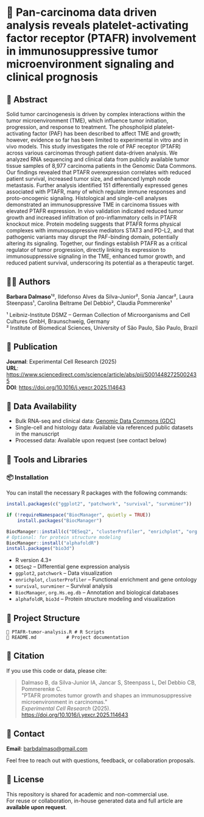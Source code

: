 # 🧬 Pan-carcinoma data driven analysis reveals platelet-activating factor receptor (PTAFR) involvement in immunosuppressive tumor microenvironment signaling and clinical prognosis

## 📌 Abstract

Solid tumor carcinogenesis is driven by complex interactions within the tumor microenvironment (TME), which influence tumor initiation, progression, and response to treatment. The phospholipid platelet-activating factor (PAF) has been described to affect TME and growth; however, evidence so far has been limited to experimental in vitro and in vivo models. This study investigates the role of PAF receptor (PTAFR) across various carcinomas through patient data-driven analysis. We analyzed RNA sequencing and clinical data from publicly available tumor tissue samples of 8,977 carcinoma patients in the Genomic Data Commons. Our findings revealed that PTAFR overexpression correlates with reduced patient survival, increased tumor size, and enhanced lymph node metastasis. Further analysis identified 151 differentially expressed genes associated with PTAFR, many of which regulate immune responses and proto-oncogenic signaling. Histological and single-cell analyses demonstrated an immunosuppressive TME in carcinoma tissues with elevated PTAFR expression. In vivo validation indicated reduced tumor growth and increased infiltration of pro-inflammatory cells in PTAFR knockout mice. Protein modeling suggests that PTAFR forms physical complexes with immunosuppressive mediators STAT3 and PD-L2, and that pathogenic variants may disrupt the PAF-binding domain, potentially altering its signaling. Together, our findings establish PTAFR as a critical regulator of tumor progression, directly linking its expression to immunosuppressive signaling in the TME, enhanced tumor growth, and reduced patient survival, underscoring its potential as a therapeutic target.

## 👩‍🔬 Authors

**Barbara Dalmaso**¹², Ildefonso Alves da Silva-Junior², Sonia Jancar², Laura Steenpass¹, Carolina Beltrame Del Debbio², Claudia Pommerenke¹  

¹ Leibniz-Institute DSMZ – German Collection of Microorganisms and Cell Cultures GmbH, Braunschweig, Germany  
² Institute of Biomedical Sciences, University of São Paulo, São Paulo, Brazil

## 🔗 Publication

**Journal**: Experimental Cell Research (2025)  
**URL**: https://www.sciencedirect.com/science/article/abs/pii/S0014482725002435  
**DOI**: https://doi.org/10.1016/j.yexcr.2025.114643

## 💾 Data Availability

- Bulk RNA-seq and clinical data: [Genomic Data Commons (GDC)](https://portal.gdc.cancer.gov/)  
- Single-cell and histology data: Available via referenced public datasets in the manuscript  
- Processed data: Available upon request (see contact below)

## 🧰 Tools and Libraries

### 📦 Installation

You can install the necessary R packages with the following commands:

```r
install.packages(c("ggplot2", "patchwork", "survival", "survminer"))

if (!requireNamespace("BiocManager", quietly = TRUE))
    install.packages("BiocManager")

BiocManager::install(c("DESeq2", "clusterProfiler", "enrichplot", "org.Hs.eg.db"))
# Optional: for protein structure modeling
BiocManager::install("alphafoldR")
install.packages("bio3d")
```

- R version 4.3+  
- `DESeq2` – Differential gene expression analysis  
- `ggplot2`, `patchwork` – Data visualization  
- `enrichplot`, `clusterProfiler` – Functional enrichment and gene ontology  
- `survival`, `survminer` – Survival analysis  
- `BiocManager`, `org.Hs.eg.db` – Annotation and biological databases  
- `alphafoldR`, `bio3d` – Protein structure modeling and visualization

## 📁 Project Structure

```
📄 PTAFR-tumor-analysis.R # R Scripts
📄 README.md           # Project documentation  
```

## 🧠 Citation

If you use this code or data, please cite:

> Dalmaso B, da Silva-Junior IA, Jancar S, Steenpass L, Del Debbio CB, Pommerenke C.  
> "PTAFR promotes tumor growth and shapes an immunosuppressive microenvironment in carcinomas."  
> *Experimental Cell Research* (2025). https://doi.org/10.1016/j.yexcr.2025.114643

## 📧 Contact

**Email**: barbdalmaso@gmail.com

Feel free to reach out with questions, feedback, or collaboration proposals.

## 📜 License

This repository is shared for academic and non-commercial use.  
For reuse or collaboration, in-house generated data and full article are **available upon request**.
